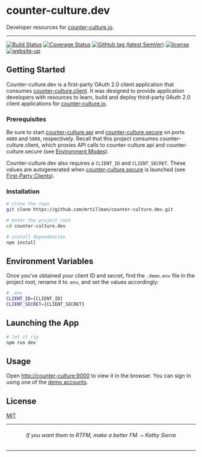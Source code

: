 # counter-culture.dev

Developer resources for [counter-culture.io](https://counter-culture.io).

---

[![Build Status](https://travis-ci.com/mrtillman/counter-culture.dev.svg?branch=master)](https://travis-ci.com/mrtillman/counter-culture.dev)
[![Coverage Status](https://coveralls.io/repos/github/mrtillman/counter-culture.dev/badge.svg?branch=master)](https://coveralls.io/github/mrtillman/counter-culture.dev?branch=master)
[![GitHub tag (latest SemVer)](https://img.shields.io/github/v/tag/mrtillman/counter-culture.dev?sort=semver)](https://github.com/mrtillman/counter-culture.dev/releases/tag/v1.0.0-alpha)
[![license](https://img.shields.io/badge/license-MIT-blue.svg)](https://github.com/mrtillman/counter-culture.dev/blob/master/LICENSE.md)
[![website-up](https://img.shields.io/website-up-down-green-red/http/shields.io.svg)](https://geeks.counter-culture.io/)


## Getting Started

Counter-culture.dev is a first-party OAuth 2.0 client application that consumes [counter-culture.client](https://github.com/mrtillman/counter-culture.client). It was designed to provide application developers with resources to learn, build and deploy third-party 0Auth 2.0 client applications for [counter-culture.io](https://counter-culture.io).

### Prerequisites 

Be sure to start [counter-culture.api](https://github.com/mrtillman/counter-culture.api) and [counter-culture.secure](https://github.com/mrtillman/counter-culture.secure) on ports `4000` and `5000`, respectively. Recall that this project consumes counter-culture.client, which proxies API calls to counter-culture.api and counter-culture.secure (see [Environment Modes](https://github.com/mrtillman/counter-culture.client#environment-modes)).

Counter-culture.dev also requires a `CLIENT_ID` and `CLIENT_SECRET`. These values are autogenerated when [counter-culture.secure](https://github.com/mrtillman/counter-culture.secure) is launched (see [First-Party Clients](https://github.com/mrtillman/counter-culture.secure#first-party-clients)).

### Installation

```sh
# clone the repo
git clone https://github.com/mrtillman/counter-culture.dev.git

# enter the project root
cd counter-culture.dev

# install dependencies
npm install
```

## Environment Variables

Once you've obtained your client ID and secret, find the `.demo.env` file in the project root, rename it to`.env`, and set the values accordingly:

```sh
# .env
CLIENT_ID={CLIENT_ID}
CLIENT_SECRET={CLIENT_SECRET}
```

## Launching the App

```sh
# let it rip
npm run dev
```

## Usage

Open [http://counter-culture:9000](http://counter-culture:9000) to view it in the browser. You can sign in using one of the [demo accounts](https://github.com/mrtillman/counter-culture.secure/blob/master/README.md#usage).

## License
[MIT](https://github.com/mrtillman/counter-culture.dev/blob/master/LICENSE.md)

---

<h6 align="center">If you want them to RTFM, make a better FM. ~ Kathy Sierra</h6>

---